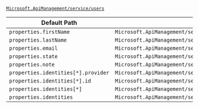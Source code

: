 [`Microsoft.ApiManagement/service/users`](https://docs.microsoft.com/en-us/azure/templates/microsoft.apimanagement/service/users)

| Default Path | Alias |
|---|---|
| `properties.firstName` | `Microsoft.ApiManagement/service/users/firstName` |
| `properties.lastName` | `Microsoft.ApiManagement/service/users/lastName` |
| `properties.email` | `Microsoft.ApiManagement/service/users/email` |
| `properties.state` | `Microsoft.ApiManagement/service/users/state` |
| `properties.note` | `Microsoft.ApiManagement/service/users/note` |
| `properties.identities[*].provider` | `Microsoft.ApiManagement/service/users/identities[*].provider` |
| `properties.identities[*].id` | `Microsoft.ApiManagement/service/users/identities[*].id` |
| `properties.identities[*]` | `Microsoft.ApiManagement/service/users/identities[*]` |
| `properties.identities` | `Microsoft.ApiManagement/service/users/identities` |


